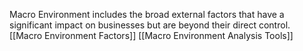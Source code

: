 Macro Environment includes the broad external factors that have a significant impact on businesses but are beyond their direct control. 
[[Macro Environment Factors]]
[[Macro Environment Analysis Tools]]